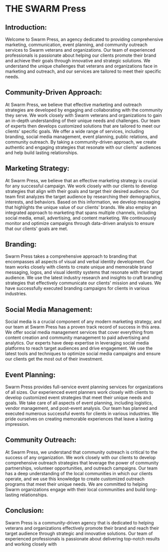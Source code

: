 # THE SWARM Press

## Introduction:

Welcome to Swarm Press, an agency dedicated to providing comprehensive marketing, communication, event planning, and community outreach services to Swarm veterans and organizations. Our team of experienced professionals is passionate about helping our clients promote their brand and achieve their goals through innovative and strategic solutions. We understand the unique challenges that veterans and organizations face in marketing and outreach, and our services are tailored to meet their specific needs.

## Community-Driven Approach:

At Swarm Press, we believe that effective marketing and outreach strategies are developed by engaging and collaborating with the community they serve. We work closely with Swarm veterans and organizations to gain an in-depth understanding of their unique needs and challenges. Our team of experts then develops customized solutions that are tailored to meet our clients' specific goals. We offer a wide range of services, including branding, social media management, event planning, public relations, and community outreach. By taking a community-driven approach, we create authentic and engaging strategies that resonate with our clients' audiences and help build lasting relationships.

## Marketing Strategy:

At Swarm Press, we believe that an effective marketing strategy is crucial for any successful campaign. We work closely with our clients to develop strategies that align with their goals and target their desired audience. Our team first analyzes the target audience by researching their demographics, interests, and behaviors. Based on this information, we develop messaging that highlights the unique value of our clients' brands. We also employ an integrated approach to marketing that spans multiple channels, including social media, email, advertising, and content marketing. We continuously monitor and optimize campaigns through data-driven analysis to ensure that our clients' goals are met.

## Branding:

Swarm Press takes a comprehensive approach to branding that encompasses all aspects of visual and verbal identity development. Our team works closely with clients to create unique and memorable brand messaging, logos, and visual identity systems that resonate with their target audience. We use the latest industry research and insights to craft branding strategies that effectively communicate our clients' mission and values. We have successfully executed branding campaigns for clients in various industries.

## Social Media Management:

Social media is a crucial component of any modern marketing strategy, and our team at Swarm Press has a proven track record of success in this area. We offer social media management services that cover everything from content creation and community management to paid advertising and analytics. Our experts have deep expertise in leveraging social media platforms to reach target audiences and drive engagement. We use the latest tools and techniques to optimize social media campaigns and ensure our clients get the most out of their investment.

## Event Planning:

Swarm Press provides full-service event planning services for organizations of all sizes. Our experienced event planners work closely with clients to develop customized event strategies that meet their unique needs and goals. We take care of all aspects of event planning, including logistics, vendor management, and post-event analysis. Our team has planned and executed numerous successful events for clients in various industries. We pride ourselves on creating memorable experiences that leave a lasting impression.

## Community Outreach:

At Swarm Press, we understand that community outreach is critical to the success of any organization. We work closely with our clients to develop comprehensive outreach strategies that leverage the power of community partnerships, volunteer opportunities, and outreach campaigns. Our team has a deep understanding of the local communities in which our clients operate, and we use this knowledge to create customized outreach programs that meet their unique needs. We are committed to helping Swarm organizations engage with their local communities and build long-lasting relationships.

## Conclusion:

Swarm Press is a community-driven agency that is dedicated to helping veterans and organizations effectively promote their brand and reach their target audience through strategic and innovative solutions. Our team of experienced professionals is passionate about delivering top-notch results and working closely with

